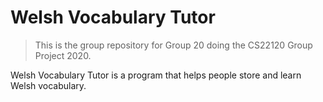 # Welsh Vocabulary Tutor

> This is the group repository for Group 20 doing the CS22120 Group Project 2020.

Welsh Vocabulary Tutor is a program that helps people store and learn Welsh vocabulary.
